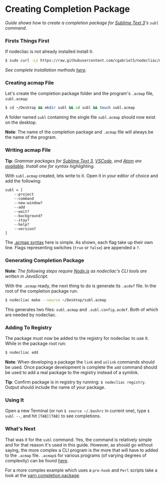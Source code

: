 # Creating Completion Package

_Guide shows how to create a completion package for [Sublime Text 3](https://www.sublimetext.com/3)'s `subl` command._

### Firsts Things First

If nodecliac is not already installed install it:

```sh
$ sudo curl -Ls https://raw.githubusercontent.com/cgabriel5/nodecliac/master/install | bash -s
```

_See complete installation methods [here](https://github.com/cgabriel5/nodecliac/new/master#install)._

### Creating acmap File

Let's create the completion package folder and the program's `.acmap` file, `subl.acmap`:

```sh
$ cd ~/Desktop && mkdir subl && cd subl && touch subl.acmap
```

A folder named `subl` containing the single file `subl.acmap` should now exist on the desktop.

**Note**: The name of the completion package and `.acmap` file will always be the name of the program.

### Writing acmap File

**Tip**: _Grammar packages for [Sublime Text 3](https://www.sublimetext.com/3), [VSCode](https://code.visualstudio.com/), and [Atom](https://atom.io/) are [available](/resources/editors). Install one for syntax highlighting._

With `subl.acmap` created, lets write to it. Open it in your editor of choice and add the following:

```acmap
subl = [
    --project
    --command
    --new-window?
    --add
    --wait?
    --background?
    --stay?
    --help?
    --version?
]
```

The [.acmap syntax](https://github.com/cgabriel5/nodecliac/new/master#syntax) here is simple. As shown, each flag take up their own line. Flags representing switches (`true` or `false`) are appended a `?`.

### Generating Completion Package

**Note**: _The following steps require [Node.js](https://nodejs.org/en/) as nodecliac's CLI tools are written in JavaScript._

With the `.acmap` ready, the next thing to do is generate its `.acdef` file. In the root of the completion package run:

```sh
$ nodecliac make --source ~/Desktop/subl.acmap
```

This generates two files: `subl.acmap` and `.subl.config.acdef`. Both of which are needed by nodecliac.

### Adding To Registry

The package must now be added to the registry for nodecliac to use it. While in the package root run:

```sh
$ nodecliac add
```

**Note**: When developing a package the `link` and `unlink` commands should be used. Once package development is complete the `add` command should be used to add a real package to the registry instead of a symlink.

**Tip**: Confirm package is in registry by running: `$ nodecliac registry`. Output should include the name of your package.

### Using It

Open a new Terminal (or run `$ source ~/.bashrc` in current one), type `$ subl --`, and hit `[TAB][TAB]` to see completions.

### What's Next

That was it for the `subl` command. Yes, the command is relatively simple and for that reason it's used in this guide. However, as should go without saying, the more complex a CLI program is the more that will have to added to the `.acmap` file. `.acmap`s for various programs (of varying degrees of complexity) can be found [here](resources/nodecliac/__acmaps).

For a more complex example which uses a `pre-hook` and `Perl` scripts take a look at the [yarn completion package](https://github.com/cgabriel5/nodecliac/tree/master/resources/nodecliac/yarn).
